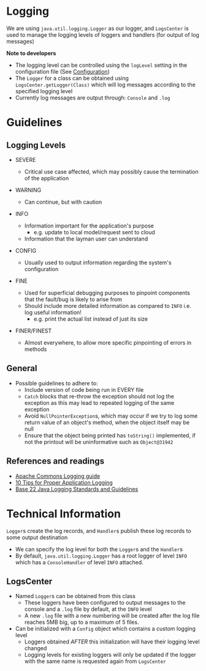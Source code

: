 # Logging

We are using `java.util.logging.Logger` as our logger, and `LogsCenter` is used to manage the logging levels of loggers and handlers (for output of log messages)

**Note to developers**
- The logging level can be controlled using the `logLevel` setting in the configuration file (See [Configuration](../docs/Configuration.md))
- The `Logger` for a class can be obtained using `LogsCenter.getLogger(Class)` which will log messages according to the specified logging level
- Currently log messages are output through: `Console` and `.log`

# Guidelines

## Logging Levels

- SEVERE
  - Critical use case affected, which may possibly cause the termination of the application

- WARNING
  - Can continue, but with caution

- INFO
  - Information important for the application's purpose
    - e.g. update to local model/request sent to cloud
  - Information that the layman user can understand

- CONFIG
  - Usually used to output information regarding the system's configuration

- FINE
  - Used for superficial debugging purposes to pinpoint components that the fault/bug is likely to arise from
  - Should include more detailed information as compared to `INFO` i.e. log useful information!
    - e.g. print the actual list instead of just its size

- FINER/FINEST
  - Almost everywhere, to allow more specific pinpointing of errors in methods

## General

- Possible guidelines to adhere to:
  - Include version of code being run in EVERY file
  - `Catch` blocks that re-throw the exception should not log the exception as this may lead to repeated logging of the same exception
  - Avoid `NullPointerException`s, which may occur if we try to log some return value of an object's method, when the object itself may be null
  - Ensure that the object being printed has `toString()` implemented, if not the printout will be uninformative such as `Object@31942`

## References and readings
- [Apache Commons Logging guide](http://commons.apache.org/proper/commons-logging/guide.html#Message_PrioritiesLevels)
- [10 Tips for Proper Application Logging](https://www.javacodegeeks.com/2011/01/10-tips-proper-application-logging.html)
- [Base 22 Java Logging Standards and Guidelines](https://wiki.base22.com/display/btg/Java+Logging+Standards+and+Guidelines)

# Technical Information
`Logger`s create the log records, and `Handler`s publish these log records to some output destination
- We can specify the log level for both the `Logger`s and the `Handler`s
- By default, `java.util.logging.Logger` has a root logger of level `INFO` which has a `ConsoleHandler` of level `INFO` attached.

## LogsCenter
  - Named `Logger`s can be obtained from this class
    - These loggers have been configured to output messages to the console and a `.log` file by default, at the `INFO` level
    - A new `.log` file with a new numbering will be created after the log file reaches 5MB big, up to a maximum of 5 files.
  - Can be initialized with a `Config` object which contains a custom logging level
    - Loggers obtained *AFTER* this initialization will have their logging level changed
    - Logging levels for existing loggers will only be updated if the logger with the same name is requested again from `LogsCenter`
 